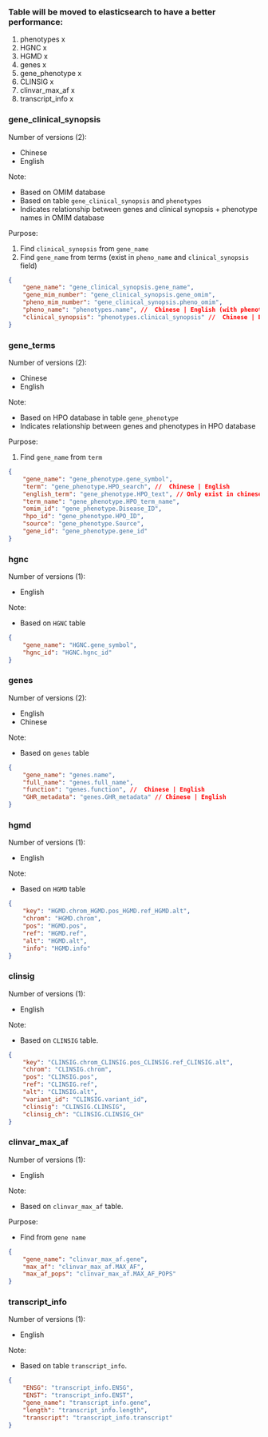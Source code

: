 ### Table will be moved to elasticsearch to have a better performance:

1. phenotypes x
2. HGNC x
3. HGMD x
4. genes x
5. gene_phenotype x
6. CLINSIG x
7. clinvar_max_af x
8. transcript_info x

### gene_clinical_synopsis

Number of versions (2):
- Chinese
- English

Note:
- Based on OMIM database
- Based on table `gene_clinical_synopsis` and `phenotypes`
- Indicates relationship between genes and clinical synopsis + phenotype names in OMIM database

Purpose: 
1. Find `clinical_synopsis` from `gene_name`
2. Find `gene_name` from terms (exist in `pheno_name` and `clinical_synopsis` field)

```json
{
    "gene_name": "gene_clinical_synopsis.gene_name",
    "gene_mim_number": "gene_clinical_synopsis.gene_omim",
    "pheno_mim_number": "gene_clinical_synopsis.pheno_omim",
    "pheno_name": "phenotypes.name", //  Chinese | English (with phenotypes.omim_number = gene_clinical_synopsis.pheno_omim)
    "clinical_synopsis": "phenotypes.clinical_synopsis" //  Chinese | English (with phenotypes.omim_number = gene_clinical_synopsis.pheno_omim)
}
```


### gene_terms

Number of versions (2):
- Chinese
- English

Note:
- Based on HPO database in table `gene_phenotype`
- Indicates relationship between genes and phenotypes in HPO database

Purpose:
1. Find `gene_name` from `term`

```json
{
    "gene_name": "gene_phenotype.gene_symbol",
    "term": "gene_phenotype.HPO_search", //  Chinese | English 
    "english_term": "gene_phenotype.HPO_text", // Only exist in chinese version
    "term_name": "gene_phenotype.HPO_term_name",
    "omim_id": "gene_phenotype.Disease_ID",
    "hpo_id": "gene_phenotype.HPO_ID",
    "source": "gene_phenotype.Source",
    "gene_id": "gene_phenotype.gene_id"
}
```

### hgnc

Number of versions (1):
- English

Note:
- Based on `HGNC` table

```json
{
    "gene_name": "HGNC.gene_symbol",
    "hgnc_id": "HGNC.hgnc_id"
}
```

### genes

Number of versions (2):
- English
- Chinese

Note:
- Based on `genes` table

```json
{
    "gene_name": "genes.name",
    "full_name": "genes.full_name",
    "function": "genes.function", //  Chinese | English 
    "GHR_metadata": "genes.GHR_metadata" // Chinese | English
}
```

### hgmd

Number of versions (1):
- English

Note:
- Based on `HGMD` table

```json
{
    "key": "HGMD.chrom_HGMD.pos_HGMD.ref_HGMD.alt",
    "chrom": "HGMD.chrom",
    "pos": "HGMD.pos",
    "ref": "HGMD.ref",
    "alt": "HGMD.alt",
    "info": "HGMD.info"
}
```

### clinsig

Number of versions (1):
- English

Note:
- Based on `CLINSIG` table.

```json
{
    "key": "CLINSIG.chrom_CLINSIG.pos_CLINSIG.ref_CLINSIG.alt",
    "chrom": "CLINSIG.chrom",
    "pos": "CLINSIG.pos",
    "ref": "CLINSIG.ref",
    "alt": "CLINSIG.alt",
    "variant_id": "CLINSIG.variant_id",
    "clinsig": "CLINSIG.CLINSIG",
    "clinsig_ch": "CLINSIG.CLINSIG_CH"
}
```

### clinvar_max_af

Number of versions (1):
- English

Note:
- Based on `clinvar_max_af` table.

Purpose:
- Find from `gene name`

```json
{
    "gene_name": "clinvar_max_af.gene",
    "max_af": "clinvar_max_af.MAX_AF",
    "max_af_pops": "clinvar_max_af.MAX_AF_POPS"
}
```

### transcript_info

Number of versions (1):
- English

Note: 
- Based on table `transcript_info`.

```json
{
    "ENSG": "transcript_info.ENSG",
    "ENST": "transcript_info.ENST",
    "gene_name": "transcript_info.gene",
    "length": "transcript_info.length",
    "transcript": "transcript_info.transcript"
}
```